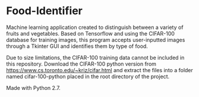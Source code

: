 # Food-Identifier
Machine learning application created to distinguish between a variety of fruits and vegetables. Based on Tensorflow and using the CIFAR-100 database for training images, this program accepts user-inputted images through a Tkinter GUI and identifies them by type of food.  

Due to size limitations, the CIFAR-100 training data cannot be included in this repository. Download the CIFAR-100 python version from https://www.cs.toronto.edu/~kriz/cifar.html and extract the files into a folder named cifar-100-python placed in the root directory of the project.

Made with Python 2.7.
